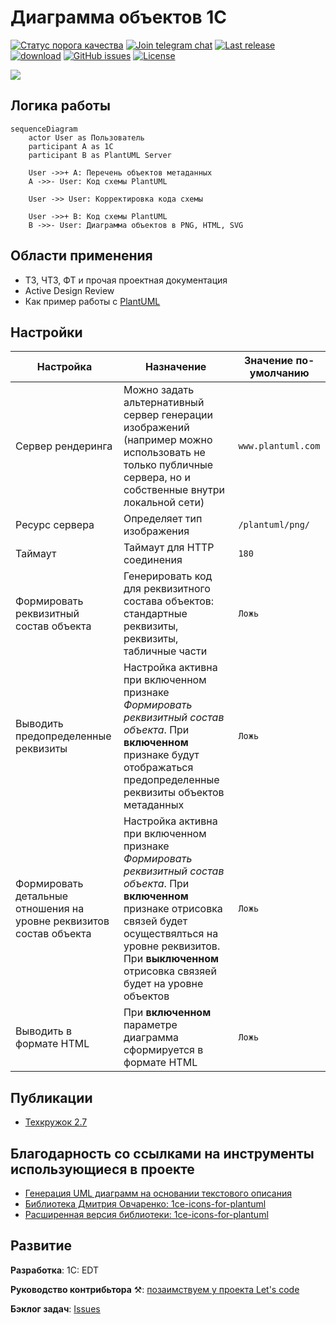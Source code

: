 # Диаграмма объектов 1С
[![Статус порога качества](https://sonar.openbsl.ru/api/project_badges/measure?project=diagramobject&metric=alert_status)](https://sonar.openbsl.ru/dashboard?id=diagramobject)
[![Join telegram chat](https://img.shields.io/badge/chat-telegram-blue?style=flat&logo=telegram)](https://t.me/simplelogic)
[![Last release](https://img.shields.io/github/v/release/plastinin/diagramobject?include_prereleases&label=last%20release&style=badge)](https://github.com/plastinin/diagramobject/releases/latest)
[![download](https://img.shields.io/github/downloads/plastinin/diagramobject/total)](https://github.com/plastinin/diagramobject/releases/download/latest/)
[![GitHub issues](https://img.shields.io/github/issues-raw/plastinin/diagramobject?style=badge)](https://github.com/plastinin/diagramobject/issues)
[![License](https://img.shields.io/github/license/plastinin/diagramobject?style=badge)](https://github.com/plastinin/diagramobject/blob/master/LICENSE)

![](img/main_window.png)

## Логика работы

```mermaid
sequenceDiagram
    actor User as Пользователь
    participant A as 1C 
    participant B as PlantUML Server 

    User ->>+ A: Перечень объектов метаданных
    A ->>- User: Код схемы PlantUML

    User ->> User: Корректировка кода схемы

    User ->>+ B: Код схемы PlantUML
    B ->>- User: Диаграмма объектов в PNG, HTML, SVG
```

## Области применения

- ТЗ, ЧТЗ, ФТ и прочая проектная документация
- Active Design Review
- Как пример работы с [PlantUML](https://plantuml.com/)

## Настройки


Настройка | Назначение | Значение по-умолчанию
---------|----------|---------
 Сервер рендеринга |  Можно задать альтернативный сервер генерации изображений (например можно использовать не только публичные сервера, но и собственные внутри локальной сети) | `www.plantuml.com`
 Ресурс сервера | Определяет тип изображения | `/plantuml/png/`
 Таймаут | Таймаут для HTTP соединения | `180`
Формировать реквизитный состав объекта |  Генерировать код для реквизитного состава объектов: стандартные реквизиты, реквизиты, табличные части| `Ложь`
Выводить предопределенные реквизиты |  Настройка активна при включенном признаке _Формировать реквизитный состав объекта_. При **включенном** признаке будут отображаться предопределенные реквизиты объектов метаданных | `Ложь`
Формировать детальные отношения на уровне реквизитов состав объекта |  Настройка активна при включенном признаке _Формировать реквизитный состав объекта_. При **включенном** признаке отрисовка связей будет осуществялться на уровне реквизитов. При **выключенном** отрисовка связяей будет на уровне объектов | `Ложь`
Выводить в формате HTML |  При **включенном** параметре диаграмма сформируется в формате HTML | `Ложь`

## Публикации

- [Техкружок 2.7](https://www.youtube.com/watch?v=psK2fZUtbf4)

## Благодарность со ссылками на инструменты использующиеся в проекте

- [Генерация UML диаграмм на основании текстового описания](https://infostart.ru/public/1513591/)
- [Библиотека Дмитрия Овчаренко: 1ce-icons-for-plantuml](https://github.com/ovcharenko-di/1ce-icons-for-plantuml)
- [Расширенная версия библиотеки: 1ce-icons-for-plantuml](https://github.com/plastinin/1ce-icons-for-plantuml)

## Развитие

**Разработка**: 1С: EDT

**Руководство контрибьтора** ⚒: [позаимствуем у проекта Let's code](https://github.com/plastinin/let-s-code/blob/develop/docs/README.md)

**Бэклог задач**: [Issues](https://github.com/plastinin/diagramobject/issues)